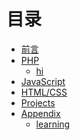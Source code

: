 # 目录

* [前言](README.md)
* [PHP](mbls/PHP/README.md)
    * [hi](hiewf.md)
* [JavaScript]()
* [HTML/CSS]()
* [Projects](mbls/projects/README.md)
* [Appendix](mbls/appendix/learning-materials)
    * [learning](mbls/learning-materials/learning.md)
